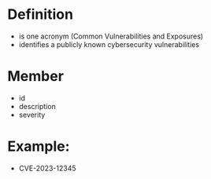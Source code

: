 ---
---

# Definition
- is one acronym (Common Vulnerabilities and Exposures)
- identifies a publicly known cybersecurity vulnerabilities

# Member
- id
- description
- severity


# Example:
- CVE-2023-12345